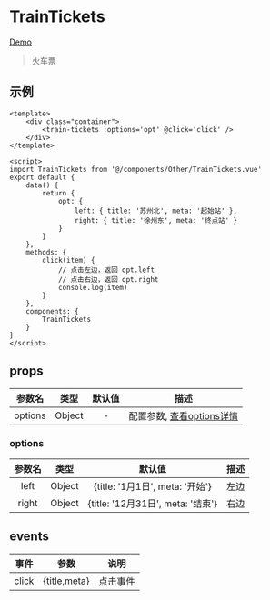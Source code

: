 # TrainTickets
[Demo](http://watasi.gitee.io/infozx_api/dist/#/trainTickets.html)
> 火车票

## 示例
```vue{8}
<template>
	<div class="container">
		<train-tickets :options='opt' @click='click' />
	</div>
</template>

<script>
import TrainTickets from '@/components/Other/TrainTickets.vue'
export default {
	data() {
		return {
			opt: {
				left: { title: '苏州北', meta: '起始站' },
				right: { title: '徐州东', meta: '终点站' }
			}
		}
	},
	methods: {
		click(item) {
			// 点击左边，返回 opt.left
			// 点击右边，返回 opt.right
			console.log(item)
		}
	},
	components: {
		TrainTickets
	}
}
</script>
```

## props
|参数名|类型|默认值|描述|
|:---:|:---:|:---:|:---:|
|options|Object|-|配置参数, [查看options详情](#options)|

### options
|参数名|类型|默认值|描述|
|:---:|:---:|:---:|:---:|
|left|Object|{title: '1月1日', meta: '开始'}|左边|
|right|Object|{title: '12月31日', meta: '结束'}|右边|

## events
|事件|参数|说明|
|:---:|:---:|:---:|
|click|{title,meta}|点击事件|